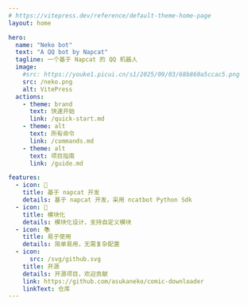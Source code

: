 ```yaml
---
# https://vitepress.dev/reference/default-theme-home-page
layout: home

hero:
  name: "Neko bot"
  text: "A QQ bot by Napcat"
  tagline: 一个基于 Napcat 的 QQ 机器人
  image:
    #src: https://youke1.picui.cn/s1/2025/09/03/68b860a5ccac5.png
    src: /neko.png
    alt: VitePress
  actions:
    - theme: brand
      text: 快速开始
      link: /quick-start.md
    - theme: alt
      text: 所有命令
      link: /commands.md
    - theme: alt
      text: 项目指南
      link: /guide.md

features:
  - icon: 🚀
    title: 基于 napcat 开发
    details: 基于 napcat 开发，采用 ncatbot Python Sdk
  - icon: 🔧
    title: 模块化
    details: 模块化设计，支持自定义模块
  - icon: 📚
    title: 易于使用
    details: 简单易用，无需复杂配置
  - icon: 
      src: /svg/github.svg
    title: 开源
    details: 开源项目，欢迎贡献
    link: https://github.com/asukaneko/comic-downloader
    linkText: 仓库
---
```

<confetti />
